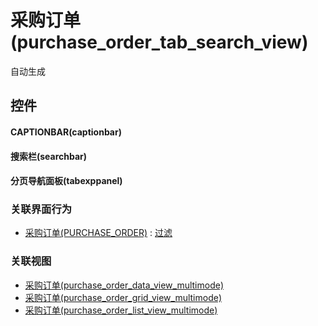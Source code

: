 # 采购订单(purchase_order_tab_search_view)  <!-- {docsify-ignore-all} -->


自动生成



## 控件
#### CAPTIONBAR(captionbar)
#### 搜索栏(searchbar)
#### 分页导航面板(tabexppanel)


### 关联界面行为
  * [采购订单(PURCHASE_ORDER)](module/crm/purchase_order) : [过滤](module/crm/purchase_order#界面行为)

### 关联视图
  * [采购订单(purchase_order_data_view_multimode)](app/view/purchase_order_data_view_multimode)
  * [采购订单(purchase_order_grid_view_multimode)](app/view/purchase_order_grid_view_multimode)
  * [采购订单(purchase_order_list_view_multimode)](app/view/purchase_order_list_view_multimode)

<script>
 const { createApp } = Vue
  createApp({
    data() {
      return {

      }
    }
  }).use(ElementPlus).mount('#app')
</script>